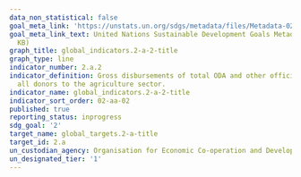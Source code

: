 ```yaml
---
data_non_statistical: false
goal_meta_link: 'https://unstats.un.org/sdgs/metadata/files/Metadata-02-0A-02.pdf '
goal_meta_link_text: United Nations Sustainable Development Goals Metadata (PDF 210
  KB)
graph_title: global_indicators.2-a-2-title
graph_type: line
indicator_number: 2.a.2
indicator_definition: Gross disbursements of total ODA and other official flows from
  all donors to the agriculture sector.
indicator_name: global_indicators.2-a-2-title
indicator_sort_order: 02-aa-02
published: true
reporting_status: inprogress
sdg_goal: '2'
target_name: global_targets.2-a-title
target_id: 2.a
un_custodian_agency: Organisation for Economic Co-operation and Development (OECD)
un_designated_tier: '1'
---
```

